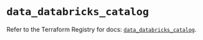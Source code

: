 # `data_databricks_catalog`

Refer to the Terraform Registry for docs: [`data_databricks_catalog`](https://registry.terraform.io/providers/databricks/databricks/1.58.0/docs/data-sources/catalog).
